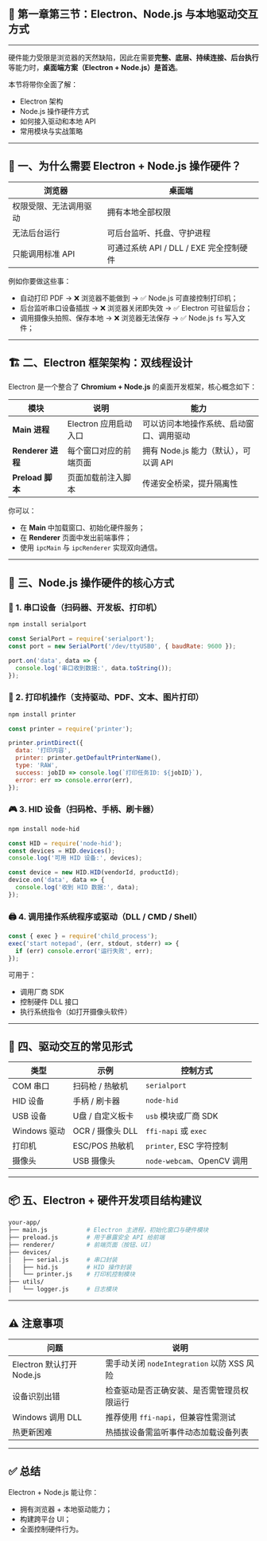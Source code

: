 ## 📘 第一章第三节：Electron、Node.js 与本地驱动交互方式

---

硬件能力受限是浏览器的天然缺陷，因此在需要**完整、底层、持续连接、后台执行**等能力时，**桌面端方案（Electron + Node.js）是首选**。

本节将带你全面了解：

* Electron 架构
* Node.js 操作硬件方式
* 如何接入驱动和本地 API
* 常用模块与实战策略

---

## 🧠 一、为什么需要 Electron + Node.js 操作硬件？

| 浏览器         | 桌面端                          |
| ----------- | ---------------------------- |
| 权限受限、无法调用驱动 | 拥有本地全部权限                     |
| 无法后台运行      | 可后台监听、托盘、守护进程                |
| 只能调用标准 API  | 可通过系统 API / DLL / EXE 完全控制硬件 |

例如你要做这些事：

* 自动打印 PDF → ❌ 浏览器不能做到 → ✅ Node.js 可直接控制打印机；
* 后台监听串口设备插拔 → ❌ 浏览器关闭即失效 → ✅ Electron 可驻留后台；
* 调用摄像头拍照、保存本地 → ❌ 浏览器无法保存 → ✅ Node.js `fs` 写入文件；

---

## 🏗️ 二、Electron 框架架构：双线程设计

Electron 是一个整合了 **Chromium + Node.js** 的桌面开发框架，核心概念如下：

| 模块              | 说明              | 能力                        |
| --------------- | --------------- | ------------------------- |
| **Main 进程**     | Electron 应用启动入口 | 可以访问本地操作系统、启动窗口、调用驱动      |
| **Renderer 进程** | 每个窗口对应的前端页面     | 拥有 Node.js 能力（默认），可以调 API |
| **Preload 脚本**  | 页面加载前注入脚本       | 传递安全桥梁，提升隔离性              |

你可以：

* 在 **Main** 中加载窗口、初始化硬件服务；
* 在 **Renderer** 页面中发出前端事件；
* 使用 `ipcMain` 与 `ipcRenderer` 实现双向通信。

---

## 🧩 三、Node.js 操作硬件的核心方式

### 🔌 1. 串口设备（扫码器、开发板、打印机）

```bash
npm install serialport
```

```js
const SerialPort = require('serialport');
const port = new SerialPort('/dev/ttyUSB0', { baudRate: 9600 });

port.on('data', data => {
  console.log('串口收到数据:', data.toString());
});
```

### 🧾 2. 打印机操作（支持驱动、PDF、文本、图片打印）

```bash
npm install printer
```

```js
const printer = require('printer');

printer.printDirect({
  data: '打印内容',
  printer: printer.getDefaultPrinterName(),
  type: 'RAW',
  success: jobID => console.log(`打印任务ID: ${jobID}`),
  error: err => console.error(err),
});
```

### 🎮 3. HID 设备（扫码枪、手柄、刷卡器）

```bash
npm install node-hid
```

```js
const HID = require('node-hid');
const devices = HID.devices();
console.log('可用 HID 设备:', devices);

const device = new HID.HID(vendorId, productId);
device.on('data', data => {
  console.log('收到 HID 数据:', data);
});
```

### 🖨️ 4. 调用操作系统程序或驱动（DLL / CMD / Shell）

```js
const { exec } = require('child_process');
exec('start notepad', (err, stdout, stderr) => {
  if (err) console.error('运行失败', err);
});
```

可用于：

* 调用厂商 SDK
* 控制硬件 DLL 接口
* 执行系统指令（如打开摄像头软件）

---

## 🧱 四、驱动交互的常见形式

| 类型         | 示例            | 控制方式                    |
| ---------- | ------------- | ----------------------- |
| COM 串口     | 扫码枪 / 热敏机     | `serialport`            |
| HID 设备     | 手柄 / 刷卡器      | `node-hid`              |
| USB 设备     | U盘 / 自定义板卡    | `usb` 模块或厂商 SDK         |
| Windows 驱动 | OCR / 摄像头 DLL | `ffi-napi` 或 `exec`     |
| 打印机        | ESC/POS 热敏机   | `printer`, ESC 字符控制     |
| 摄像头        | USB 摄像头       | `node-webcam`、OpenCV 调用 |

---

## 📦 五、Electron + 硬件开发项目结构建议

```bash
your-app/
├── main.js           # Electron 主进程，初始化窗口与硬件模块
├── preload.js        # 用于暴露安全 API 给前端
├── renderer/         # 前端页面（按钮、UI）
├── devices/
│   ├── serial.js     # 串口封装
│   ├── hid.js        # HID 操作封装
│   └── printer.js    # 打印机控制模块
├── utils/
│   └── logger.js     # 日志模块
```

---

## ⚠️ 注意事项

| 问题                    | 说明                                |
| --------------------- | --------------------------------- |
| Electron 默认打开 Node.js | 需手动关闭 `nodeIntegration` 以防 XSS 风险 |
| 设备识别出错                | 检查驱动是否正确安装、是否需管理员权限运行             |
| Windows 调用 DLL        | 推荐使用 `ffi-napi`，但兼容性需测试           |
| 热更新困难                 | 热插拔设备需监听事件动态加载设备列表                |

---

## ✅ 总结

Electron + Node.js 能让你：

* 拥有浏览器 + 本地驱动能力；
* 构建跨平台 UI；
* 全面控制硬件行为。


